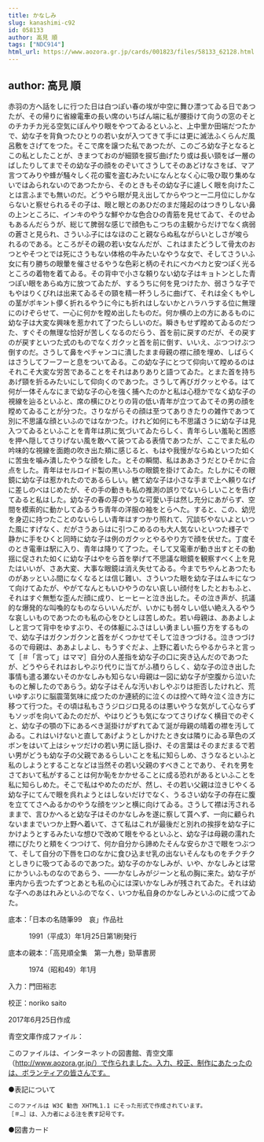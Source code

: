 ```yaml
---
title: かなしみ
slug: kanashimi-c92
id: 058133
author: 高見 順
tags: ["NDC914"]
html_url: https://www.aozora.gr.jp/cards/001823/files/58133_62128.html
---
```


## author: 高見 順

赤羽の方へ話をしに行つた日は白つぽい春の埃が中空に舞ひ漂つてゐる日であつたが、その帰りに省線電車の長い席のいちばん端に私が腰掛けて向うの窓のそとのチカチカ光る空気にぼんやり眼をやつてゐるといふと、上中里か田端だつたかで、幼な子を背負つたひとりの若い女が入つてきて手には更に滅法ふくらんだ風呂敷をさげてをつた。そこで席を譲つた私であつたが、このごろ幼な子となるとこの私としたことが、きまつておのが細頸を捩ぢ曲げたり或は長い頸をば一層のばしたりしてまでその幼な子の顔をのぞいてさうしてそのあどけなさをば、マア言つてみりや蜂が騒々しく花の蜜を盗むみたいになんとなく心に吸ひ取り集めないではゐられないのであつたから、そのときもその幼な子に遽しく眼を向けたことは言ふまでも無いのだ。どうやら眼が見え出してからやつと一二月位にしかならないと察せられるその子は、眼と眼とのあひだのまだ隆起のはつきりしない鼻の上ンところに、インキのやうな鮮やかな色合ひの青筋を見せてゐて、そのせゐもあるんだらうが、総じて脾弱な感じで顔色もこつちの主観からだけでなく病弱の蒼さと見られ、さういふ子にはなほのこと親ならぬ私ながらいとしさが唆られるのである。ところがその親の若い女なんだが、これはまたどうして骨太のおつとやそつとでは死にさうもない体格の牛みたいなやうな女で、そしてさういふ女に有り勝ちの眼暈を催させるやうな色彩と柄のそれにペカペカと安つぽく光るところの着物を着てゐる。その背中で小さな頼りない幼な子はキョトンとした青つぽい眼をあらぬ方に放つてゐたが、するうちに何を見つけたか、弱さうな子でもやはりくびれは出来てゐるその頸を精一杯うしろに曲げて、それは全くもやしの茎がポキント儚く折れるやうに今にも折れはしないかとハラハラする位に無理にのけぞらせて、一心に何かを瞠め出したものだ。何か横の上の方にあるものに幼な子は大変な興味を惹かれて了つたらしいのだ。瞬きもせず瞠めてゐるのだつた、すぐその無理な恰好が苦しくなるのだらう、首を前に戻すのだが、その戻すのが戻すといつた式のものでなくガクッと首を前に倒す、いいえ、ぶつつけぶつ倒すのだ。さうして鼻をペチャンコに潰したまま母親の襟に顔を埋め、しばらくはさうしてフーフーと息をついてゐる。この幼な子にとつて仰向いて瞠めるのはそれこそ大変な労苦であることをそれはありありと語つてゐた。とまた首を持ちあげ頸を折るみたいにして仰向くのであつた。さうして再びガクッとやる。はて何が一体そんなにまで幼な子の心を強く捕へたのかと私は心穏かでなく幼な子の視線を辿るといふと、席の横にひとりの背の低い青年が立つてゐてその男の顔を瞠めてゐることが分つた。さりながらその顔は至つてありきたりの雑作であつて別に不思議な顔といふのではなかつた。けれど如何にも不思議さうに幼な子は見入つてゐるといふことを青年は夙に気づいてゐたらしく、青年らしい羞恥と困惑を押へ隠してさりげない風を敢へて装つてゐる表情であつたが、ここでまた私の吟味的な視線を面皰の吹き出た頬に感じると、もはや我慢がならぬといつた如くに苦虫を噛み潰したやうな顔をした。とその瞬間、私はああさうだとひそかに合点をした。青年はセルロイド製の黒いふちの眼鏡を掛けてゐた。たしかにその眼鏡に幼な子は惹かれたのであるらしい。軈て幼な子は小さな手まで上へ頼りなげに差しのべはじめたが、その手の動きも私の推測の誤りでないらしいことを告げてゐると私はした。幼な子の春の芽のやうな可愛い手は然し充分にあがらず、空間を模索的に動かしてゐるうち青年の洋服の袖をとらへた。すると、この、幼児を身辺に持つたことのないらしい青年はすつかり照れて、冗談ぢやないよといつた風にすげなく、だがさうあらはに引つこめるのも大人気ないといつた様子で静かに手をひくと同時に幼な子は例のガクッとやるやり方で顔を伏せた。丁度そのとき電車は駅に入り、青年は降りて了つた。そして又電車が動き出すとその動揺に促された如くに幼な子はやをら首を挙げて不思議な眼鏡を観察すべく上を見たはいいが、さあ大変、大事な眼鏡は消え失せてゐる。今までちやんとあつたものがあッといふ間になくなるとは信じ難い、さういつた眼を幼な子はムキになつて向けてゐたが、やがてなんともいひやうのない哀しい顔付をしたとおもふと、それはすぐ無慙な歪んだ顔に成り、ヒーヒーと泣き出した。その泣き声が、抗議的な爆発的な叫喚的なものならいいんだが、いかにも弱々しい低い絶え入るやうな哀しいものであつたのも私の心をひとしほ苦しめた。若い母親は、ああよしよしと言つて背中をゆすぶり、その体躯にふさはしい勇ましい振り方をするもので、幼な子はガクンガクンと首をがくつかせてそして泣きつづける。泣きつづけるので母親は、ああよしよし、もうすぐだよ、上野に着いたらやるからネと言って［＃「言って」はママ］自分の人差指を幼な子の口に突き込んだのであつたが、どうやらそれはおしやぶり代りに当てがふ積りらしく、幼な子の泣き出した事情も遣る瀬ないそのかなしみも知らない母親は一図に幼な子が空腹から泣いたものと解したのであらう。幼な子はそんな汚いおしやぶりは拒否したけれど、荒いゆすぶりに脳震蕩気味に成つたのか連続的に泣くのは控へて時々泣く泣き方に移つて行つた。その頃は私もさうジロジロ見るのは悪いやうな気がして心ならずもソッポを向いてゐたのだが、やはりどうも気になつてさりげなく横目でのぞくと、幼な子の顎の下にあるべき涎掛けがずれてゐて涎が母親の晴着の襟を汚してゐる。これはいけないと直してあげようとしかけたとき女は隣りにゐる草色のズボンをはいて上はシャツだけの若い男に話し掛け、その言葉はそのまだまるで若い男がどうも幼な子の父親であるらしいことを私に知らしめ、さうなるといふと私のしようとすることなどは当然その若い父親のすべきことであり、それを男をさておいて私がすることは何か恥をかかせることに成る恐れがあるといふことを私に知らしめた。そこで私はやめたのだが、然し、その若い父親は泣きじやくる幼な子にてんで眼を呉れようとはしないだけでなく、うるさい幼な子の存在に腹を立ててさへゐるかのやうな顔をツンと横に向けてゐる。さうして襟は汚されるままで、言ひかへると幼な子はそのかなしみを遂に察して貰へず、一向に顧られないままでいつか上野へ着いて、さて私はこれが最後だと別れの挨拶を幼な子にかけようとするみたいな想ひで改めて眼をやるといふと、幼な子は母親の濡れた襟にぴたりと頬をくつつけて、何か自分から諦めたそんな安らかさで眼をつぶつて、そして自分の下唇を口のなかに食ひ込ませ乳の出ないそんなものをチクチクとしきりに吸つてゐるのであつた。幼な子のかなしみが、いや、かなしみとは常にかういふものなのであらう、――かなしみがジーンと私の胸に来た。幼な子が車内から去つたずつとあとも私の心には深いかなしみが残されてゐた。それは幼な子へのあはれみといふのでなく、いつか私自身のかなしみといふのに成つてゐた。













底本：「日本の名随筆99　哀」作品社

　　　1991（平成3）年1月25日第1刷発行

底本の親本：「高見順全集　第一九巻」勁草書房

　　　1974（昭和49）年1月

入力：門田裕志

校正：noriko saito

2017年6月25日作成

青空文庫作成ファイル：

このファイルは、インターネットの図書館、青空文庫（http://www.aozora.gr.jp/）で作られました。入力、校正、制作にあたったのは、ボランティアの皆さんです。











●表記について


	このファイルは W3C 勧告 XHTML1.1 にそった形式で作成されています。
	［＃…］は、入力者による注を表す記号です。







●図書カード